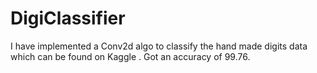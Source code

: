 # DigiClassifier

I have implemented a Conv2d algo to classify the hand made digits data which can be found on Kaggle .
Got an accuracy of 99.76.